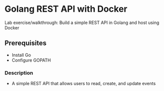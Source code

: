 # Golang REST API with Docker
Lab exercise/walkthrough: Build a simple REST API in Golang and host using Docker

## Prerequisites
* Install Go
* Configure GOPATH

### Description
* A simple REST API that allows users to read, create, and update events